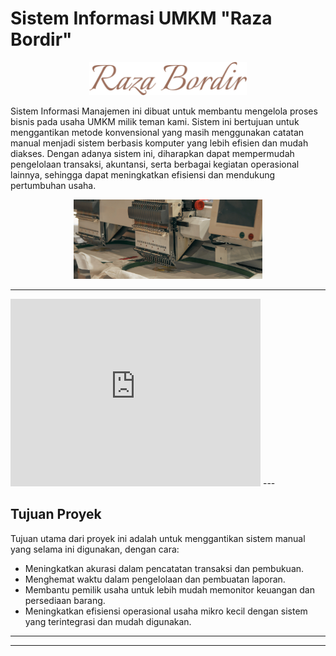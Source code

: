 # Sistem Informasi UMKM "Raza Bordir"


<div align="center">
    <img src="docs/assets/raza-bordir-logo.png" style="width: 50%;">
</div>

Sistem Informasi Manajemen ini dibuat untuk membantu mengelola proses bisnis pada usaha UMKM  milik teman kami. Sistem ini bertujuan untuk menggantikan metode konvensional yang masih menggunakan catatan manual menjadi sistem berbasis komputer yang lebih efisien dan mudah diakses. Dengan adanya sistem ini, diharapkan dapat mempermudah pengelolaan transaksi, akuntansi, serta berbagai kegiatan operasional lainnya, sehingga dapat meningkatkan efisiensi dan mendukung pertumbuhan usaha.

<div align="center">
    <img src="docs/assets/embroidery-machine-2.png" style="width: 60%;">
</div>

---

<iframe src="https://www.google.com/maps/embed?pb=!1m18!1m12!1m3!1d31595.533144036!2d112.43590301428902!3d-8.158180176583219!2m3!1f0!2f0!3f0!3m2!1i1024!2i768!4f13.1!3m3!1m2!1s0x2e78995d104a7f01%3A0x5c1efb33cb092bac!2sRaza%20Bordir%20komputer%20%26%20frozen%20food!5e0!3m2!1sen!2sid!4v1733808837006!5m2!1sen!2sid" width="400" height="300" style="border:0;" allowfullscreen="" loading="lazy" referrerpolicy="no-referrer-when-downgrade"></iframe>
---

## Tujuan Proyek

Tujuan utama dari proyek ini adalah untuk menggantikan sistem manual yang selama ini digunakan, dengan cara:

- Meningkatkan akurasi dalam pencatatan transaksi dan pembukuan.
- Menghemat waktu dalam pengelolaan dan pembuatan laporan.
- Membantu pemilik usaha untuk lebih mudah memonitor keuangan dan persediaan barang.
- Meningkatkan efisiensi operasional usaha mikro kecil dengan sistem yang terintegrasi dan mudah digunakan.

---
---